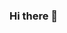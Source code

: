 ### Hi there 👋

<!--
**iampetchiammal/iampetchiammal** is a ✨ _special_ ✨ repository because its `README.md` (this file) appears on your GitHub profile.

Here are some ideas to get you started:

- 🔭 I’m currently working on : not working
- 🌱 I’m currently learning : data science and python.
- 👯 I’m looking to collaborate on : projects
- 🤔 I’m looking for help with : learning coding 
- 💬 Ask me about : how to restart your career with career break
- 📫 How to reach me: instagram:petchi_suryakumar
- 😄 Pronouns: she/her
- ⚡ Fun fact: creating 1000 program in one day
-->
